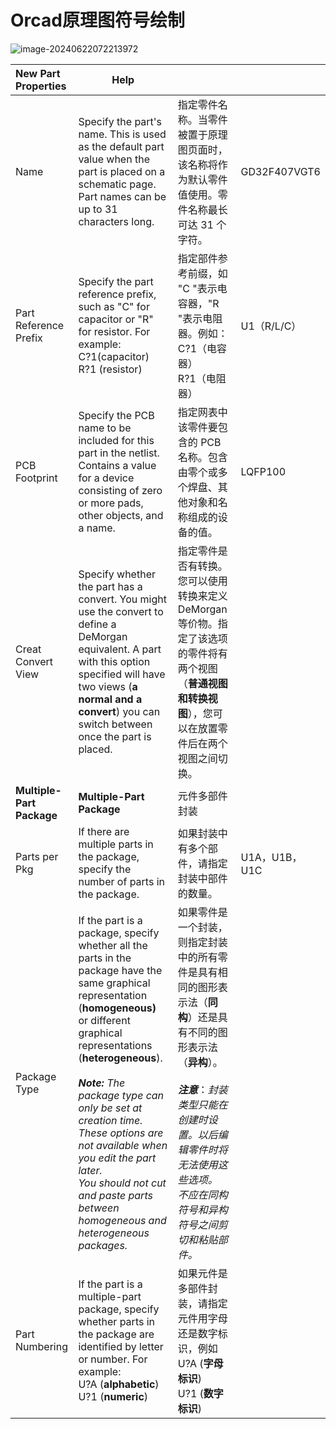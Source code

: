 # Orcad原理图符号绘制

![image-20240622072213972](https://st211177.oss-cn-nanjing.aliyuncs.com/img/202406220722014.png)

| New Part Properties       | Help                                                         |                                                              |               |
| :------------------------ | ------------------------------------------------------------ | ------------------------------------------------------------ | ------------- |
| Name                      | Specify the part's name. This is used as the default part value when the part is placed on a schematic page. Part names can be up to 31 characters long. | 指定零件名称。当零件被置于原理图页面时，该名称将作为默认零件值使用。零件名称最长可达 31 个字符。 | GD32F407VGT6  |
| Part Reference Prefix     | Specify the part reference prefix, such as "C" for capacitor or "R" for resistor. For example:<br /> C?1(capacitor) <br />R?1 (resistor) | 指定部件参考前缀，如 "C "表示电容器，"R "表示电阻器。例如：<br />C?1（电容器）<br />R?1（电阻器） | U1（R/L/C）   |
| PCB Footprint             | Specify the PCB name to be included for this part in the netlist. Contains a value for a device consisting of zero or more pads, other objects, and a name. | 指定网表中该零件要包含的 PCB 名称。包含由零个或多个焊盘、其他对象和名称组成的设备的值。 | LQFP100       |
| Creat Convert View        | Specify whether the part has a convert. You might use the convert to define a DeMorgan equivalent. A part with this option specified will have two views (**a normal and a convert**) you can switch between once the part is placed. | 指定零件是否有转换。您可以使用转换来定义 DeMorgan 等价物。指定了该选项的零件将有两个视图（**普通视图和转换视图**），您可以在放置零件后在两个视图之间切换。 |               |
| **Multiple-Part Package** | **Multiple-Part Package**                                    | 元件多部件封装                                               |               |
| Parts per Pkg             | If there are multiple parts in the package, specify the number of parts in the package. | 如果封装中有多个部件，请指定封装中部件的数量。               | U1A，U1B，U1C |
| Package Type              | If the part is a package, specify whether all the parts in the package have the same graphical representation (**homogeneous)** or different graphical representations (**heterogeneous**). <br /><br />***Note:*** *The package type can only be set at creation time. These options are not available when you edit the part later.<br /> You should not cut and paste parts between homogeneous and heterogeneous packages.* | 如果零件是一个封装，则指定封装中的所有零件是具有相同的图形表示法（**同构**）还是具有不同的图形表示法（**异构**）。<br /><br /> ***注意***：*封装类型只能在创建时设置。以后编辑零件时将无法使用这些选项。<br />不应在同构符号和异构符号之间剪切和粘贴部件。* |               |
| Part Numbering            | If the part is a multiple-part package, specify whether parts in the package are identified by letter or number. For example: <br />U?A (**alphabetic**) <br />U?1 (**numeric**) | 如果元件是多部件封装，请指定元件用字母还是数字标识，例如<br />U?A (**字母标识**) <br />U?1 (**数字标识**) |               |

